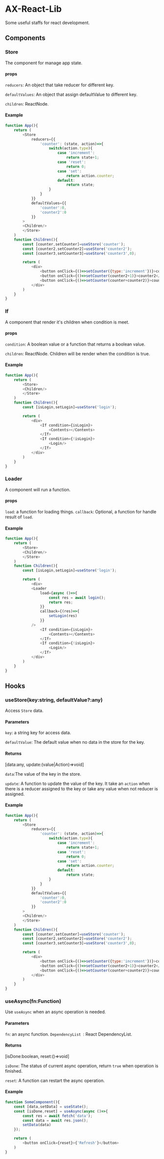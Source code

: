 # AX-React-Lib
Some useful staffs for react development.

## Components
### Store
The component for manage app state.

#### props
`reducers`: An object that take reducer for different key.

`defaultValues`: An object that assign defaultValue to different key.

`children`: ReactNode.

#### Example
```javascript
function App(){
    return (
        <Store
            reducers={{
                'counter': (state, action)=>{
                    switch(action.type){
                        case 'increment':
                            return state+1;
                        case 'reset':
                            return 0;
                        case 'set':
                            return action.counter;
                        default:
                            return state;
                    }
                }
            }}
            defaultValues={{
                'counter':0,
                'counter2':0
            }}
        >
        <Children/>
        </Store>
    )
    function Children(){
        const [counter,setCounter]=useStore('counter');
        const [counter2,setCounter2]=useStore('counter2');
        const [counter3,setCounter3]=useStore('counter3',0);

        return (
            <div>
                <button onClick={()=>setCounter({type:'increment'})}>counter</button>
                <button onClick={()=>setCounter(counter2+1)}>counter2</button>
                <button onClick={()=>setCounter(counter+counter2)}>counter3</button>
            </div>
        )
    }
}

```

### If
A component that render it's children when condition is meet.

#### props

`condition`: A boolean value or a function that returns a boolean value.

`children`: ReactNode. Children will be render when the condition is true.

#### Example
```javascript
function App(){
    return (
        <Store>
        <Children/>
        </Store>
    )
    function Children(){
        const [isLogin,setLogin]=useStore('login');

        return (
            <div>
                <If condition={isLogin}>
                    <Contents></Contents>
                </If>
                <If condition={!isLogin}>
                    <Login/>
                </If>
            </div>
        )
    }
}

```

### Loader
A component will run a function.
#### props
`load`: a function for loading things.
`callback`: Optional, a function for handle result of `load`.

#### Example
```javascript
function App(){
    return (
        <Store>
        <Children/>
        </Store>
    )
    function Children(){
        const [isLogin,setLogin]=useStore('login');

        return (
            <div>
            <Loader 
                load={async ()=>{
                    const res = await login();
                    return res;
                }}
                callback={(res)=>{
                    setLogin(res)
                }}
            />
                <If condition={isLogin}>
                    <Contents></Contents>
                </If>
                <If condition={!isLogin}>
                    <Login/>
                </If>
            </div>
        )
    }
}

```

## Hooks
### useStore(key:string, defaultValue?:any)
Access `Store` data.

#### Parameters
`key`: a string key for access data.

`defaultValue`: The default value when no data in the store for the key.

#### Returns
[data:any, update:(value|Action)=>void]

`data`:The value of the key in the store.

`update`: A function to update the value of the key. It take an `action` when there is a reducer assigned to the key or take any value when not reducer is assigned.

#### Example
```javascript
function App(){
    return (
        <Store
            reducers={{
                'counter': (state, action)=>{
                    switch(action.type){
                        case 'increment':
                            return state+1;
                        case 'reset':
                            return 0;
                        case 'set':
                            return action.counter;
                        default:
                            return state;
                    }
                }
            }}
            defaultValues={{
                'counter':0,
                'counter2':0
            }}
        >
        <Children/>
        </Store>
    )
    function Children(){
        const [counter,setCounter]=useStore('counter');
        const [counter2,setCounter2]=useStore('counter2');
        const [counter3,setCounter3]=useStore('counter3',0);

        return (
            <div>
                <button onClick={()=>setCounter({type:'increment'})}>counter</button>
                <button onClick={()=>setCounter(counter2+1)}>counter2</button>
                <button onClick={()=>setCounter(counter+counter2)}>counter3</button>
            </div>
        )
    }
}

```
### useAsync(fn:Function)
Use `useAsync` when an async operation is needed.
#### Parameters
`fn`: an async function.
`DependencyList `: React DependencyList. 
#### Returns
[isDone:boolean, reset:()=>void]

`isDone`: The status of current async operation, return `true` when operation is finished.

`reset`: A function can restart the async operation.

#### Example
```javascript
function SomeComponent(){
    const [data,setData] = useState();
    const [isDone,reset] = useAsync(async ()=>{
        const res = await fetch('data');
        const data = await res.json();
        setData(data)
    });

    return (
        <button onClick={reset}>{'Refresh'}</button>
    )
}

```